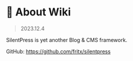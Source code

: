 # 📗 About Wiki

> 2023.12.4

SilentPress is yet another Blog & CMS framework.

GitHub: https://github.com/fritx/silentpress
